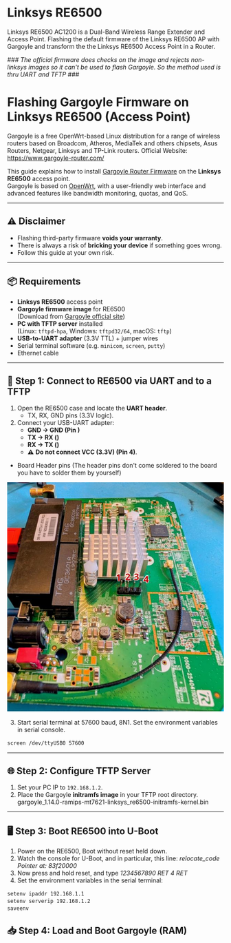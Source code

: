 # Linksys RE6500
Linksys RE6500 AC1200 is a Dual-Band Wireless Range Extender and Access Point. Flashing the default firmware of the Linksys RE6500 AP with Gargoyle and transform the the Linksys RE6500 Access Point in a Router.

*### The official firmware does checks on the image and rejects non-linksys images so it can't be used to flash Gargoyle. So the method used is thru UART and TFTP ###*

# Flashing Gargoyle Firmware on Linksys RE6500 (Access Point)

Gargoyle is a free OpenWrt-based Linux distribution for a range of wireless routers based on Broadcom, Atheros, MediaTek and others chipsets, Asus Routers, Netgear, Linksys and TP-Link routers.
Official Website: https://www.gargoyle-router.com/

This guide explains how to install [Gargoyle Router Firmware](https://www.gargoyle-router.com/) on the **Linksys RE6500** access point.  
Gargoyle is based on [OpenWrt](https://openwrt.org/), with a user-friendly web interface and advanced features like bandwidth monitoring, quotas, and QoS.

---

## ⚠️ Disclaimer
- Flashing third-party firmware **voids your warranty**.  
- There is always a risk of **bricking your device** if something goes wrong.  
- Follow this guide at your own risk.  

---

## 📦 Requirements

- **Linksys RE6500** access point
- **Gargoyle firmware image** for RE6500  
  (Download from [Gargoyle official site](https://www.gargoyle-router.com/download.php))
- **PC with TFTP server** installed  
  (Linux: `tftpd-hpa`, Windows: `tftpd32/64`, macOS: `tftp`)
- **USB-to-UART adapter** (3.3V TTL) + jumper wires  
- Serial terminal software (e.g. `minicom`, `screen`, `putty`)  
- Ethernet cable  

---

## 🔌 Step 1: Connect to RE6500 via UART and to a TFTP

1. Open the RE6500 case and locate the **UART header**.  
   - TX, RX, GND pins (3.3V logic).  
2. Connect your USB-UART adapter:  
   - **GND → GND (Pin )**
   - **TX → RX ()**  
   - **RX → TX ()**  
   - ⚠️ **Do not connect VCC (3.3V) (Pin 4)**.
- Board Header pins (The header pins don't come soldered to the board you have to solder them by yourself)

![alt text](https://github.com/fivetek/linksysre6500/blob/main/img/board_headerpins.jpeg)

3. Start serial terminal at 57600 baud, 8N1. Set the environment variables in serial console.

 ```bash
 screen /dev/ttyUSB0 57600
```

---

## 🌐 Step 2: Configure TFTP Server

1. Set your PC IP to `192.168.1.2`.  
2. Place the Gargoyle **initramfs image** in your TFTP root directory. gargoyle_1.14.0-ramips-mt7621-linksys_re6500-initramfs-kernel.bin

---

## 🖥️ Step 3: Boot RE6500 into U-Boot

1. Power on the RE6500, Boot without reset held down.
2. Watch the console for U-Boot, and in particular, this line: *relocate_code Pointer at: 83f20000*
3. Now press and hold reset, and type *1234567890 RET 4 RET*
4. Set the environment variables in the serial terminal:

```bash
setenv ipaddr 192.168.1.1
setenv serverip 192.168.1.2
saveenv
```

## 📥 Step 4: Load and Boot Gargoyle (RAM)
